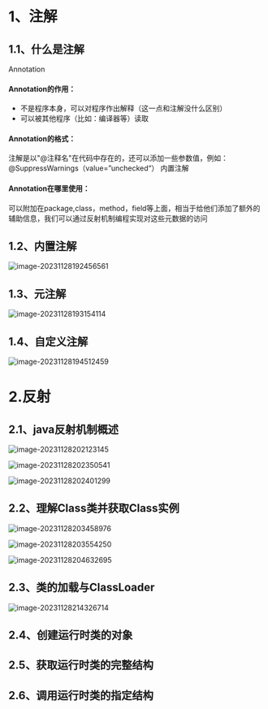 # 1、注解

## 1.1、什么是注解

Annotation

#### Annotation的作用：

- 不是程序本身，可以对程序作出解释（这一点和注解没什么区别）
- 可以被其他程序（比如：编译器等）读取

#### Annotation的格式：

注解是以"@注释名"在代码中存在的，还可以添加一些参数值，例如：@SuppressWarnings（value=”unchecked“） 内置注解

#### Annotation在哪里使用：

可以附加在package,class，method，field等上面，相当于给他们添加了额外的辅助信息，我们可以通过反射机制编程实现对这些元数据的访问

## 1.2、内置注解

![image-20231128192456561](C:\Users\12080\AppData\Roaming\Typora\typora-user-images\image-20231128192456561.png)

## 1.3、元注解

![image-20231128193154114](C:\Users\12080\AppData\Roaming\Typora\typora-user-images\image-20231128193154114.png)

## 1.4、自定义注解

![image-20231128194512459](C:\Users\12080\AppData\Roaming\Typora\typora-user-images\image-20231128194512459.png)

# 2.反射

## 2.1、java反射机制概述

![image-20231128202123145](C:\Users\12080\AppData\Roaming\Typora\typora-user-images\image-20231128202123145.png)

 ![image-20231128202350541](C:\Users\12080\AppData\Roaming\Typora\typora-user-images\image-20231128202350541.png)

![image-20231128202401299](C:\Users\12080\AppData\Roaming\Typora\typora-user-images\image-20231128202401299.png)



## 2.2、理解Class类并获取Class实例

![image-20231128203458976](C:\Users\12080\AppData\Roaming\Typora\typora-user-images\image-20231128203458976.png)

![image-20231128203554250](C:\Users\12080\AppData\Roaming\Typora\typora-user-images\image-20231128203554250.png)



![image-20231128204632695](C:\Users\12080\AppData\Roaming\Typora\typora-user-images\image-20231128204632695.png)



## 2.3、类的加载与ClassLoader

![image-20231128214326714](C:\Users\12080\AppData\Roaming\Typora\typora-user-images\image-20231128214326714.png)









## 2.4、创建运行时类的对象





## 2.5、获取运行时类的完整结构





## 2.6、调用运行时类的指定结构
